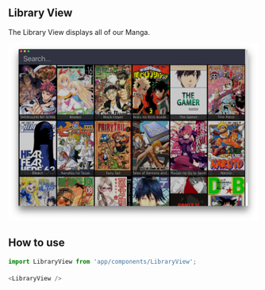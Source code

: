 Library View
------------
The Library View displays all of our Manga.

![Bentotime](../../../../public/assets/screenshots/library-view.png)

## How to use
```js
import LibraryView from 'app/components/LibraryView';

<LibraryView />
```
